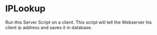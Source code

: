 # IPLookup

Run this Server Script on a client. This script will tell the Webserver his client ip address and saves it in database.
